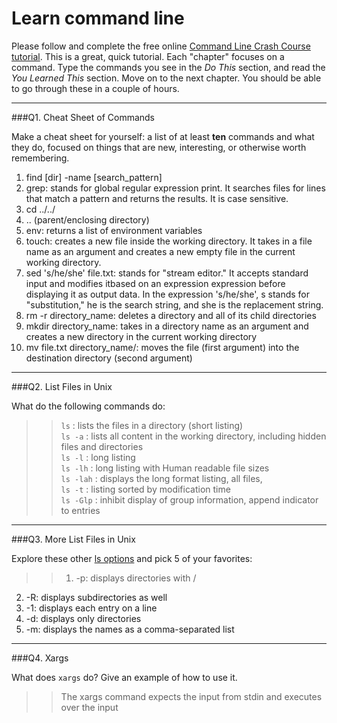 # Learn command line

Please follow and complete the free online [Command Line Crash Course
tutorial](http://cli.learncodethehardway.org/book/). This is a great,
quick tutorial. Each "chapter" focuses on a command. Type the commands
you see in the _Do This_ section, and read the _You Learned This_
section. Move on to the next chapter. You should be able to go through
these in a couple of hours.

---

###Q1.  Cheat Sheet of Commands  

Make a cheat sheet for yourself: a list of at least **ten** commands and what they do, focused on things that are new, interesting, or otherwise worth remembering.

1. find [dir] -name [search_pattern]
2. grep: stands for global regular expression print. It searches files for lines that match a pattern and returns the results. It is case sensitive.
3. cd ../../
4. .. (parent/enclosing directory)
5. env: returns a list of environment variables
6. touch: creates a new file inside the working directory. It takes in a file name as an argument and creates a new empty file in the current working directory.
7. sed 's/he/she' file.txt: stands for "stream editor." It accepts standard input and modifies itbased on an expression expression before displaying it as output data. In the expression 's/he/she', s stands for "substitution," he is the search string, and she is the replacement string.
8. rm -r directory_name: deletes a directory and all of its child directories
9. mkdir directory_name: takes in a directory name as an argument and creates a new directory in the current working directory
10. mv file.txt directory_name/: moves the file (first argument) into the destination directory (second argument)

---

###Q2.  List Files in Unix   

What do the following commands do:  
>>`ls`  : lists the files in a directory (short listing)  
`ls -a`  : lists all content in the working directory, including hidden files and directories  
`ls -l`  : long listing  
`ls -lh`  : long listing with Human readable file sizes  
`ls -lah`  : displays the long format listing, all files,  
`ls -t`  : listing sorted by modification time  
`ls -Glp` : inhibit display of group information, append indicator to entries  


---

###Q3.  More List Files in Unix  

Explore these other [ls options](http://www.techonthenet.com/unix/basic/ls.php) and pick 5 of your favorites:

>>1. -p: displays directories with /
2. -R: displays subdirectories as well
3. -1: displays each entry on a line
4. -d: displays only directories
5. -m: displays the names as a comma-separated list

---

###Q4.  Xargs   

What does `xargs` do? Give an example of how to use it.

>>The xargs command expects the input from stdin and executes over the input

 

